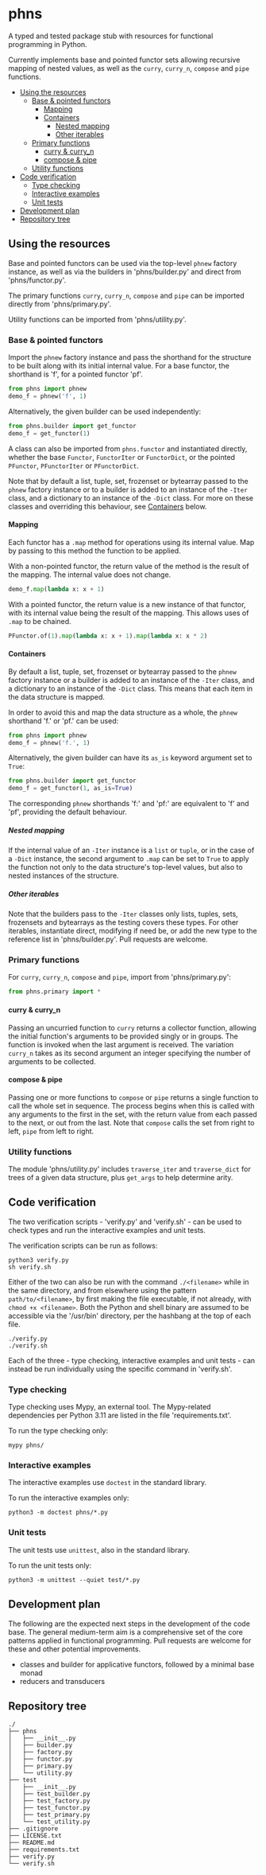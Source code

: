 # phns

A typed and tested package stub with resources for functional programming in Python.

Currently implements base and pointed functor sets allowing recursive mapping of nested values, as well as the `curry`, `curry_n`, `compose` and `pipe` functions.

- [Using the resources](#using-the-resources)
    - [Base & pointed functors](#base--pointed-functors)
        - [Mapping](#mapping)
        - [Containers](#containers)
          - [Nested mapping](#nested-mapping)
          - [Other iterables](#other-iterables)
    - [Primary functions](#primary-functions)
        - [curry & curry_n](#curry--curry_n)
        - [compose & pipe](#compose--pipe)
    - [Utility functions](#utility-functions)
- [Code verification](#code-verification)
  - [Type checking](#type-checking)
  - [Interactive examples](#interactive-examples)
  - [Unit tests](#unit-tests)
- [Development plan](#development-plan)
- [Repository tree](#repository-tree)

## Using the resources

Base and pointed functors can be used via the top-level `phnew` factory instance, as well as via the builders in 'phns/builder.py' and direct from 'phns/functor.py'.

The primary functions `curry`, `curry_n`, `compose` and `pipe` can be imported directly from 'phns/primary.py'.

Utility functions can be imported from 'phns/utility.py'.

### Base & pointed functors

Import the `phnew` factory instance and pass the shorthand for the structure to be built along with its initial internal value. For a base functor, the shorthand is 'f', for a pointed functor 'pf'.

```python
from phns import phnew
demo_f = phnew('f', 1)
```

Alternatively, the given builder can be used independently:

```python
from phns.builder import get_functor
demo_f = get_functor(1)
```

A class can also be imported from `phns.functor` and instantiated directly, whether the base `Functor`, `FunctorIter` or `FunctorDict`, or the pointed `PFunctor`, `PFunctorIter` or `PFunctorDict`.

Note that by default a list, tuple, set, frozenset or bytearray passed to the `phnew` factory instance or to a builder is added to an instance of the `-Iter` class, and a dictionary to an instance of the `-Dict` class. For more on these classes and overriding this behaviour, see [Containers](#containers) below.

#### Mapping

Each functor has a `.map` method for operations using its internal value. Map by passing to this method the function to be applied.

With a non-pointed functor, the return value of the method is the result of the mapping. The internal value does not change.

```python
demo_f.map(lambda x: x + 1)
```

With a pointed functor, the return value is a new instance of that functor, with its internal value being the result of the mapping. This allows uses of `.map` to be chained.

```python
PFunctor.of(1).map(lambda x: x + 1).map(lambda x: x * 2)
```

#### Containers

By default a list, tuple, set, frozenset or bytearray passed to the `phnew` factory instance or a builder is added to an instance of the `-Iter` class, and a dictionary to an instance of the `-Dict` class. This means that each item in the data structure is mapped.

In order to avoid this and map the data structure as a whole, the `phnew` shorthand 'f.' or 'pf.' can be used:

```python
from phns import phnew
demo_f = phnew('f.', 1)
```

Alternatively, the given builder can have its `as_is` keyword argument set to `True`:

```python
from phns.builder import get_functor
demo_f = get_functor(1, as_is=True)
```

The corresponding `phnew` shorthands 'f:' and 'pf:' are equivalent to 'f' and 'pf', providing the default behaviour.

##### Nested mapping

If the internal value of an `-Iter` instance is a `list` or `tuple`, or in the case of a `-Dict` instance, the second argument to `.map` can be set to `True` to apply the function not only to the data structure's top-level values, but also to nested instances of the structure.

##### Other iterables

Note that the builders pass to the `-Iter` classes only lists, tuples, sets, frozensets and bytearrays as the testing covers these types. For other iterables, instantiate direct, modifying if need be, or add the new type to the reference list in 'phns/builder.py'. Pull requests are welcome.

### Primary functions

For `curry`, `curry_n`, `compose` and `pipe`, import from 'phns/primary.py':

```python
from phns.primary import *
```

#### curry & curry_n

Passing an uncurried function to `curry` returns a collector function, allowing the initial function's arguments to be provided singly or in groups. The function is invoked when the last argument is received. The variation `curry_n` takes as its second argument an integer specifying the number of arguments to be collected.

#### compose & pipe

Passing one or more functions to `compose` or `pipe` returns a single function to call the whole set in sequence. The process begins when this is called with any arguments to the first in the set, with the return value from each passed to the next, or out from the last. Note that `compose` calls the set from right to left, `pipe` from left to right.

### Utility functions

The module 'phns/utility.py' includes `traverse_iter` and `traverse_dict` for trees of a given data structure, plus `get_args` to help determine arity.

## Code verification

The two verification scripts - 'verify.py' and 'verify.sh' - can be used to check types and run the interactive examples and unit tests.

The verification scripts can be run as follows:

```shell
python3 verify.py
sh verify.sh
```

Either of the two can also be run with the command `./<filename>` while in the same directory, and from elsewhere using the pattern `path/to/<filename>`, by first making the file executable, if not already, with `chmod +x <filename>`. Both the Python and shell binary are assumed to be accessible via the '/usr/bin' directory, per the hashbang at the top of each file.

```shell
./verify.py
./verify.sh
```

Each of the three - type checking, interactive examples and unit tests - can instead be run individually using the specific command in 'verify.sh'.

### Type checking

Type checking uses Mypy, an external tool. The Mypy-related dependencies per Python 3.11 are listed in the file 'requirements.txt'.

To run the type checking only:

```shell
mypy phns/
```

### Interactive examples

The interactive examples use `doctest` in the standard library.

To run the interactive examples only:

```shell
python3 -m doctest phns/*.py
```

### Unit tests

The unit tests use `unittest`, also in the standard library.

To run the unit tests only:

```shell
python3 -m unittest --quiet test/*.py
```

## Development plan

The following are the expected next steps in the development of the code base. The general medium-term aim is a comprehensive set of the core patterns applied in functional programming. Pull requests are welcome for these and other potential improvements.

- classes and builder for applicative functors, followed by a minimal base monad
- reducers and transducers

## Repository tree

```
./
├── phns
│   ├── __init__.py
│   ├── builder.py
│   ├── factory.py
│   ├── functor.py
│   ├── primary.py
│   └── utility.py
├── test
│   ├── __init__.py
│   ├── test_builder.py
│   ├── test_factory.py
│   ├── test_functor.py
│   ├── test_primary.py
│   └── test_utility.py
├── .gitignore
├── LICENSE.txt
├── README.md
├── requirements.txt
├── verify.py
└── verify.sh
```

